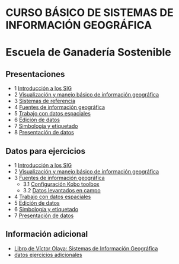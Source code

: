 # CURSO BÁSICO DE SISTEMAS DE INFORMACIÓN GEOGRÁFICA

# Escuela de Ganadería Sostenible

## Presentaciones

* 1 [Introducción a los SIG](https://prezi.com/xqchyd2kyll9/?token=5a9f1d0a35398ad521666b786e6312eac439daa6dd0e8eb21a0cd104ea754474&utm_campaign=share&utm_medium=copy)
* 2 [Visualización y manejo básico de información geográfica]()
* 3 [Sistemas de referencia](https://prezi.com/dly7amsks1kc/?token=d01a1ab5f9ff43f3be9b6b3054866675f73dc23e2090e26ee16da94a42dec4fa&utm_campaign=share&utm_medium=copy&rc=ex0share)
* 4 [Fuentes de información geográfica](https://prezi.com/xriqu35ms4_f/?token=504f54a1e9e45e7918db3972edd5dcc9550347dbeac963a93f26908e7c4743dc&utm_campaign=share&utm_medium=copy&rc=ex0share)
* 5 [Trabajo con datos espaciales]()
* 6 [Edición de datos]()
* 7 [Simbología y etiquetado](http://prezi.com/mju2roq_ebtw/?utm_campaign=share&utm_medium=copy&rc=ex0share)
* 8 [Presentación de datos]()

## Datos para ejercicios

* 1 [Introducción a los SIG](https://drive.google.com/open?id=0BzlSI5GKglNmbUd6RWh4N2l6TVE)
* 2 [Visualización y manejo básico de información geográfica](https://drive.google.com/open?id=0BzlSI5GKglNmRmRLZ29hc0tQLU0)
* 3 [Fuentes de información geográfica](https://www.dropbox.com/s/24p38ie6mmzyp2j/datos%20campo.csv?dl=0)
  * 3.1 [Configuración Kobo toolbox]()
  * 3.2 [Datos levantados en campo]()
* 4 [Trabajo con datos espaciales](https://drive.google.com/open?id=0BzlSI5GKglNmOHlDbE95anZzcDA)
* 5 [Edición de datos](https://drive.google.com/open?id=0BzlSI5GKglNmOXdYQ0Y5eFZYTlk)
* 6 [Simbología y etiquetado](https://drive.google.com/open?id=0BzlSI5GKglNmemNxdjZsdVBhMkE)
* 7 [Presentación de datos](https://drive.google.com/open?id=0BzlSI5GKglNmc0VlMHpsZEhTeDg)


## Información adicional

* [Libro de Víctor Olaya: Sistemas de Información Geográfica](http://volaya.github.io/libro-sig/)
* [datos ejercicios adicionales](https://www.dropbox.com/s/wz27vf344ghuhli/BASE%20VILCABAMBA.rar?dl=0)
